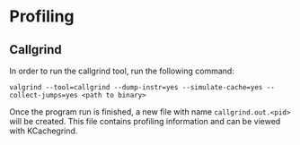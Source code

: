# Profiling

## Callgrind
In order to run the callgrind tool, run the following command:
```
valgrind --tool=callgrind --dump-instr=yes --simulate-cache=yes --collect-jumps=yes <path to binary>
```

Once the program run is finished, a new file with name `callgrind.out.<pid>` will be created. This file contains profiling information and can be viewed with KCachegrind.
